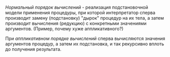 *Нормальный порядок  вычислений* - реализация подстановочной  модели применения
процедуры,  при которой  интерпретатор сперва  производит замену  (подстановку)
"дырок"  процедур  на их  тела,  а  затем  производит вычисления  (редукцию)  с
конкретными значениями аргументов. (Пример, почему хуже аппликативного?)

При *аппликативном  порядке вычислений* сперва вычисляются  значения аргументов
процедур,  а  затем  их  подстановка,  и так  рекурсивно  вплоть  до  получения
результата.
